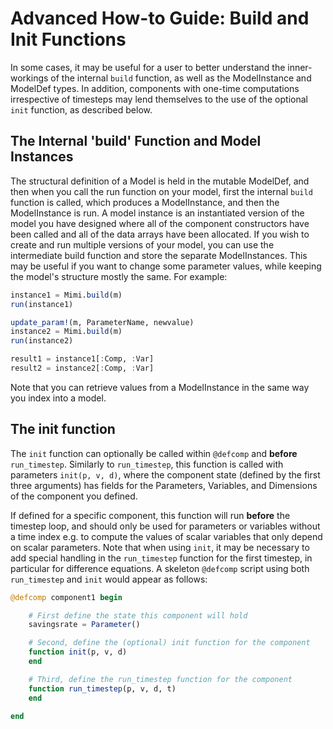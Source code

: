 # Advanced How-to Guide: Build and Init Functions

In some cases, it may be useful for a user to better understand the inner-workings of the internal `build` function, as well as the ModelInstance and ModelDef types. In addition, components with one-time computations irrespective of timesteps may lend themselves to the use of the optional `init` function, as described below.

## The Internal 'build' Function and Model Instances

 The structural definition of a Model is held in the mutable ModelDef, and then when you call the run function on your model, first the internal `build` function is called, which produces a ModelInstance, and then the ModelInstance is run. A model instance is an instantiated version of the model you have designed where all of the component constructors have been called and all of the data arrays have been allocated. If you wish to create and run multiple versions of your model, you can use the intermediate build function and store the separate ModelInstances. This may be useful if you want to change some parameter values, while keeping the model's structure mostly the same. For example:

```julia
instance1 = Mimi.build(m)
run(instance1)

update_param!(m, ParameterName, newvalue)
instance2 = Mimi.build(m)
run(instance2)

result1 = instance1[:Comp, :Var]
result2 = instance2[:Comp, :Var]
```

Note that you can retrieve values from a ModelInstance in the same way you index into a model.

## The init function

The `init` function can optionally be called within `@defcomp` and **before** `run_timestep`.  Similarly to `run_timestep`, this function is called with parameters `init(p, v, d)`, where the component state (defined by the first three arguments) has fields for the Parameters, Variables, and Dimensions of the component you defined.   

If defined for a specific component, this function will run **before** the timestep loop, and should only be used for parameters or variables without a time index e.g. to compute the values of scalar variables that only depend on scalar parameters. Note that when using `init`, it may be necessary to add special handling in the `run_timestep` function for the first timestep, in particular for difference equations.  A skeleton `@defcomp` script using both `run_timestep` and `init` would appear as follows:

```julia
@defcomp component1 begin

    # First define the state this component will hold
    savingsrate = Parameter()

    # Second, define the (optional) init function for the component
    function init(p, v, d)
    end

    # Third, define the run_timestep function for the component
    function run_timestep(p, v, d, t)
    end

end
```

